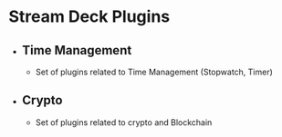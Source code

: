# Stream Deck Plugins

* ## Time Management
    * Set of plugins related to Time Management (Stopwatch, Timer)

* ## Crypto
    * Set of plugins related to crypto and Blockchain